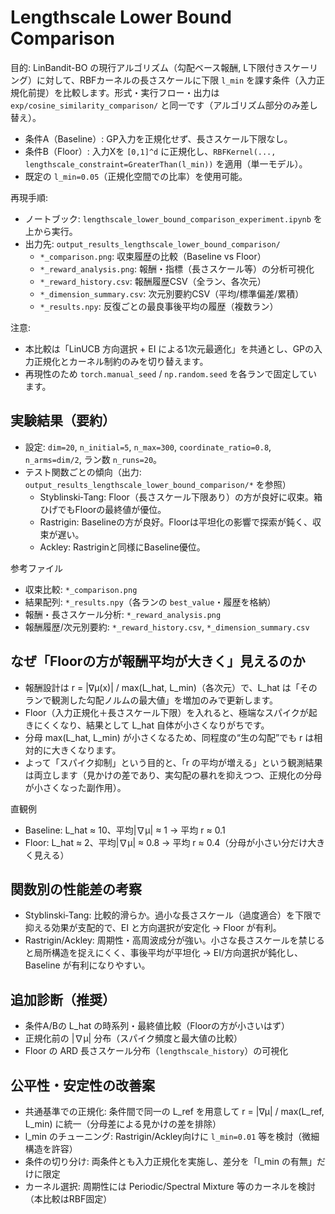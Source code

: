 # Lengthscale Lower Bound Comparison

目的: LinBandit-BO の現行アルゴリズム（勾配ベース報酬, L下限付きスケーリング）に対して、RBFカーネルの長さスケールに下限 `l_min` を課す条件（入力正規化前提）を比較します。形式・実行フロー・出力は `exp/cosine_similarity_comparison/` と同一です（アルゴリズム部分のみ差し替え）。

- 条件A（Baseline）: GP入力を正規化せず、長さスケール下限なし。
- 条件B（Floor）: 入力Xを `[0,1]^d` に正規化し、`RBFKernel(..., lengthscale_constraint=GreaterThan(l_min))` を適用（単一モデル）。
- 既定の `l_min=0.05`（正規化空間での比率）を使用可能。

再現手順:
- ノートブック: `lengthscale_lower_bound_comparison_experiment.ipynb` を上から実行。
- 出力先: `output_results_lengthscale_lower_bound_comparison/`
  - `*_comparison.png`: 収束履歴の比較（Baseline vs Floor）
  - `*_reward_analysis.png`: 報酬・指標（長さスケール等）の分析可視化
  - `*_reward_history.csv`: 報酬履歴CSV（全ラン、各次元）
  - `*_dimension_summary.csv`: 次元別要約CSV（平均/標準偏差/累積）
  - `*_results.npy`: 反復ごとの最良事後平均の履歴（複数ラン）

注意:
- 本比較は「LinUCB 方向選択 + EI による1次元最適化」を共通とし、GPの入力正規化とカーネル制約のみを切り替えます。
- 再現性のため `torch.manual_seed` / `np.random.seed` を各ランで固定しています。

## 実験結果（要約）

- 設定: `dim=20`, `n_initial=5`, `n_max=300`, `coordinate_ratio=0.8`, `n_arms=dim/2`, ラン数 `n_runs=20`。
- テスト関数ごとの傾向（出力: `output_results_lengthscale_lower_bound_comparison/*` を参照）
  - Styblinski‑Tang: Floor（長さスケール下限あり）の方が良好に収束。箱ひげでもFloorの最終値が優位。
  - Rastrigin: Baselineの方が良好。Floorは平坦化の影響で探索が鈍く、収束が遅い。
  - Ackley: Rastriginと同様にBaseline優位。

参考ファイル
- 収束比較: `*_comparison.png`
- 結果配列: `*_results.npy`（各ランの `best_value`・履歴を格納）
- 報酬・長さスケール分析: `*_reward_analysis.png`
- 報酬履歴/次元別要約: `*_reward_history.csv`, `*_dimension_summary.csv`

## なぜ「Floorの方が報酬平均が大きく」見えるのか

- 報酬設計は r = |∇μ(x)| / max(L_hat, L_min)（各次元）で、L_hat は「そのランで観測した勾配ノルムの最大値」を増加のみで更新します。
- Floor（入力正規化＋長さスケール下限）を入れると、極端なスパイクが起きにくくなり、結果として L_hat 自体が小さくなりがちです。
- 分母 max(L_hat, L_min) が小さくなるため、同程度の“生の勾配”でも r は相対的に大きくなります。
- よって「スパイク抑制」という目的と、「r の平均が増える」という観測結果は両立します（見かけの差であり、実勾配の暴れを抑えつつ、正規化の分母が小さくなった副作用）。

直観例
- Baseline: L_hat ≈ 10、平均|∇μ| ≈ 1 → 平均 r ≈ 0.1
- Floor:    L_hat ≈  2、平均|∇μ| ≈ 0.8 → 平均 r ≈ 0.4（分母が小さい分だけ大きく見える）

## 関数別の性能差の考察

- Styblinski‑Tang: 比較的滑らか。過小な長さスケール（過度適合）を下限で抑える効果が支配的で、EI と方向選択が安定化 → Floor が有利。
- Rastrigin/Ackley: 周期性・高周波成分が強い。小さな長さスケールを禁じると局所構造を捉えにくく、事後平均が平坦化 → EI/方向選択が鈍化し、Baseline が有利になりやすい。

## 追加診断（推奨）

- 条件A/Bの L_hat の時系列・最終値比較（Floorの方が小さいはず）
- 正規化前の |∇μ| 分布（スパイク頻度と最大値の比較）
- Floor の ARD 長さスケール分布（`lengthscale_history`）の可視化

## 公平性・安定性の改善案

- 共通基準での正規化: 条件間で同一の L_ref を用意して r = |∇μ| / max(L_ref, L_min) に統一（分母差による見かけの差を排除）
- l_min のチューニング: Rastrigin/Ackley向けに `l_min=0.01` 等を検討（微細構造を許容）
- 条件の切り分け: 両条件とも入力正規化を実施し、差分を「l_min の有無」だけに限定
- カーネル選択: 周期性には Periodic/Spectral Mixture 等のカーネルを検討（本比較はRBF固定）
